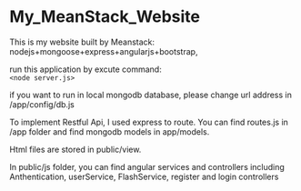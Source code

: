 # My_MeanStack_Website

This is my website built by Meanstack: nodejs+mongoose+express+angularjs+bootstrap,

run this application by excute command:     
`<node server.js>` 

if you want to run in local mongodb database, please change url address in /app/config/db.js

To implement Restful Api, I used express to route. You can find routes.js in /app folder and find mongodb models in app/models.

Html files are stored in public/view.

In public/js folder, you can find angular services and controllers including Anthentication, userService, FlashService, 
register and login controllers

